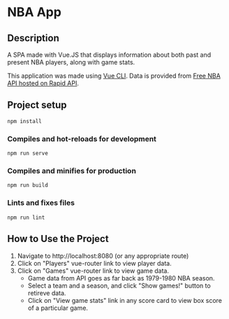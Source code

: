 # NBA App

## Description

A SPA made with Vue.JS that displays information about both past and present NBA players, along with game stats.

This application was made using [Vue CLI](https://cli.vuejs.org/). Data is provided from [Free NBA API hosted on Rapid API](https://rapidapi.com/theapiguy/api/free-nba/).

## Project setup
```
npm install
```

### Compiles and hot-reloads for development
```
npm run serve
```

### Compiles and minifies for production
```
npm run build
```

### Lints and fixes files
```
npm run lint
```


## How to Use the Project

1. Navigate to http://localhost:8080 (or any appropriate route)
2. Click on "Players" vue-router link to view player data.
3. Click on "Games" vue-router link to view game data.
    * Game data from API goes as far back as 1979-1980 NBA season.
    * Select a team and a season, and click "Show games!" button to retireve data.
    * Click on "View game stats" link in any score card to view box score of a particular game.